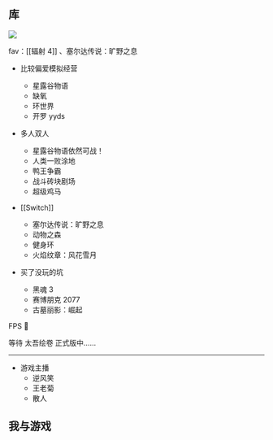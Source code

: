 ## 库

![](https://picture-guan.oss-cn-hangzhou.aliyuncs.com/20220818135751.png)

fav：[[辐射 4]] 、塞尔达传说：旷野之息

- 比较偏爱模拟经营
	- 星露谷物语
	- 缺氧
	- 环世界
	- 开罗 yyds

- 多人双人
	- 星露谷物语依然可战！
	- 人类一败涂地
	- 鸭王争霸
	- 战斗砖块剧场
	- 超级鸡马

- [[Switch]]
	- 塞尔达传说：旷野之息
	- 动物之森
	- 健身环
	- 火焰纹章：风花雪月

- 买了没玩的坑
	- 黑魂 3
	- 赛博朋克 2077
	- 古墓丽影：崛起

FPS 🙅

等待 太吾绘卷 正式版中……

---

- 游戏主播
	- 逆风笑
	- 王老菊
	- 散人

## 我与游戏

<!--
似乎从小就被游戏吸引！

在我微弱的记忆里，好像我从小就会下某些游戏平台找单机玩，但，后来才知道了一个万恶之源——Steam

初一入坑了 lol，似乎是 s6 时候，和几个男同学周末三天两头连麦开黑。这个爱好甚至一直持续到高二...

初三毕业那年居然骗到父母买了 ps5 哈哈哈，主要的大作都是在这个时期玩的？ [[辐射 4]]、神秘海域、巫师、刺客信条 枭雄……

初三那年转学去外省，以前家里有电脑没必要，那时学会去网吧了 hh

当时我还是老师眼中so called“好学生”，

高三一年几乎没有碰游戏。

高三毕业我以为我终于有无尽的时间来享受游戏了，特地买了个游戏本神舟，但事实是我玩游戏的时间越来越少，有时几乎很长一段时间完全不玩，不知道是因为太忙（有段时间觉得看视频/玩游戏都太奢侈了，没有那么多时间可以给我挥霍）还是[[心血来潮的狐狸]]

有点像另一件比较嘲讽的事，我最初不知道有多期待《赛博朋克2077》，结果无数跳票居然最终口碑滑铁卢。

-->

